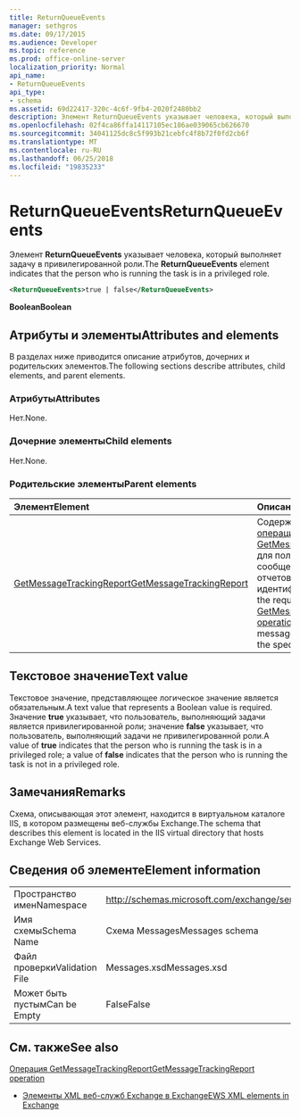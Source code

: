 ```yaml
---
title: ReturnQueueEvents
manager: sethgros
ms.date: 09/17/2015
ms.audience: Developer
ms.topic: reference
ms.prod: office-online-server
localization_priority: Normal
api_name:
- ReturnQueueEvents
api_type:
- schema
ms.assetid: 69d22417-320c-4c6f-9fb4-2020f2480bb2
description: Элемент ReturnQueueEvents указывает человека, который выполняет задачу в привилегированной роли.
ms.openlocfilehash: 02f4ca86ffa14117105ec186ae039065cb626670
ms.sourcegitcommit: 34041125dc8c5f993b21cebfc4f8b72f0fd2cb6f
ms.translationtype: MT
ms.contentlocale: ru-RU
ms.lasthandoff: 06/25/2018
ms.locfileid: "19835233"
---
```

# <a name="returnqueueevents"></a><span data-ttu-id="18fac-103">ReturnQueueEvents</span><span class="sxs-lookup"><span data-stu-id="18fac-103">ReturnQueueEvents</span></span>

<span data-ttu-id="18fac-104">Элемент **ReturnQueueEvents** указывает человека, который выполняет задачу в привилегированной роли.</span><span class="sxs-lookup"><span data-stu-id="18fac-104">The **ReturnQueueEvents** element indicates that the person who is running the task is in a privileged role.</span></span> 
  
```XML
<ReturnQueueEvents>true | false</ReturnQueueEvents>
```

 <span data-ttu-id="18fac-105">**Boolean**</span><span class="sxs-lookup"><span data-stu-id="18fac-105">**Boolean**</span></span>
## <a name="attributes-and-elements"></a><span data-ttu-id="18fac-106">Атрибуты и элементы</span><span class="sxs-lookup"><span data-stu-id="18fac-106">Attributes and elements</span></span>

<span data-ttu-id="18fac-107">В разделах ниже приводится описание атрибутов, дочерних и родительских элементов.</span><span class="sxs-lookup"><span data-stu-id="18fac-107">The following sections describe attributes, child elements, and parent elements.</span></span>
  
### <a name="attributes"></a><span data-ttu-id="18fac-108">Атрибуты</span><span class="sxs-lookup"><span data-stu-id="18fac-108">Attributes</span></span>

<span data-ttu-id="18fac-109">Нет.</span><span class="sxs-lookup"><span data-stu-id="18fac-109">None.</span></span>
  
### <a name="child-elements"></a><span data-ttu-id="18fac-110">Дочерние элементы</span><span class="sxs-lookup"><span data-stu-id="18fac-110">Child elements</span></span>

<span data-ttu-id="18fac-111">Нет.</span><span class="sxs-lookup"><span data-stu-id="18fac-111">None.</span></span>
  
### <a name="parent-elements"></a><span data-ttu-id="18fac-112">Родительские элементы</span><span class="sxs-lookup"><span data-stu-id="18fac-112">Parent elements</span></span>

|<span data-ttu-id="18fac-113">**Элемент**</span><span class="sxs-lookup"><span data-stu-id="18fac-113">**Element**</span></span>|<span data-ttu-id="18fac-114">**Описание**</span><span class="sxs-lookup"><span data-stu-id="18fac-114">**Description**</span></span>|
|:-----|:-----|
|[<span data-ttu-id="18fac-115">GetMessageTrackingReport</span><span class="sxs-lookup"><span data-stu-id="18fac-115">GetMessageTrackingReport</span></span>](getmessagetrackingreport.md) <br/> |<span data-ttu-id="18fac-116">Содержит запроса для [операции GetMessageTrackingReport](getmessagetrackingreport-operation.md) для получения полного сообщения, отслеживания отчетов для указанного идентификатора.</span><span class="sxs-lookup"><span data-stu-id="18fac-116">Contains the request for the [GetMessageTrackingReport operation](getmessagetrackingreport-operation.md) to retrieve the full message tracking report for the specified ID.</span></span>  <br/> |
   
## <a name="text-value"></a><span data-ttu-id="18fac-117">Текстовое значение</span><span class="sxs-lookup"><span data-stu-id="18fac-117">Text value</span></span>

<span data-ttu-id="18fac-118">Текстовое значение, представляющее логическое значение является обязательным.</span><span class="sxs-lookup"><span data-stu-id="18fac-118">A text value that represents a Boolean value is required.</span></span> <span data-ttu-id="18fac-119">Значение **true** указывает, что пользователь, выполняющий задачи является привилегированной роли; значение **false** указывает, что пользователь, выполняющий задачи не привилегированной роли.</span><span class="sxs-lookup"><span data-stu-id="18fac-119">A value of **true** indicates that the person who is running the task is in a privileged role; a value of **false** indicates that the person who is running the task is not in a privileged role.</span></span> 
  
## <a name="remarks"></a><span data-ttu-id="18fac-120">Замечания</span><span class="sxs-lookup"><span data-stu-id="18fac-120">Remarks</span></span>

<span data-ttu-id="18fac-121">Схема, описывающая этот элемент, находится в виртуальном каталоге IIS, в котором размещены веб-службы Exchange.</span><span class="sxs-lookup"><span data-stu-id="18fac-121">The schema that describes this element is located in the IIS virtual directory that hosts Exchange Web Services.</span></span>
  
## <a name="element-information"></a><span data-ttu-id="18fac-122">Сведения об элементе</span><span class="sxs-lookup"><span data-stu-id="18fac-122">Element information</span></span>

|||
|:-----|:-----|
|<span data-ttu-id="18fac-123">Пространство имен</span><span class="sxs-lookup"><span data-stu-id="18fac-123">Namespace</span></span>  <br/> |http://schemas.microsoft.com/exchange/services/2006/messages  <br/> |
|<span data-ttu-id="18fac-124">Имя схемы</span><span class="sxs-lookup"><span data-stu-id="18fac-124">Schema Name</span></span>  <br/> |<span data-ttu-id="18fac-125">Схема Messages</span><span class="sxs-lookup"><span data-stu-id="18fac-125">Messages schema</span></span>  <br/> |
|<span data-ttu-id="18fac-126">Файл проверки</span><span class="sxs-lookup"><span data-stu-id="18fac-126">Validation File</span></span>  <br/> |<span data-ttu-id="18fac-127">Messages.xsd</span><span class="sxs-lookup"><span data-stu-id="18fac-127">Messages.xsd</span></span>  <br/> |
|<span data-ttu-id="18fac-128">Может быть пустым</span><span class="sxs-lookup"><span data-stu-id="18fac-128">Can be Empty</span></span>  <br/> |<span data-ttu-id="18fac-129">False</span><span class="sxs-lookup"><span data-stu-id="18fac-129">False</span></span>  <br/> |
   
## <a name="see-also"></a><span data-ttu-id="18fac-130">См. также</span><span class="sxs-lookup"><span data-stu-id="18fac-130">See also</span></span>



[<span data-ttu-id="18fac-131">Операция GetMessageTrackingReport</span><span class="sxs-lookup"><span data-stu-id="18fac-131">GetMessageTrackingReport operation</span></span>](getmessagetrackingreport-operation.md)


- [<span data-ttu-id="18fac-132">Элементы XML веб-служб Exchange в Exchange</span><span class="sxs-lookup"><span data-stu-id="18fac-132">EWS XML elements in Exchange</span></span>](ews-xml-elements-in-exchange.md)

